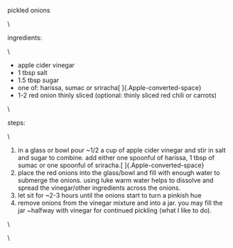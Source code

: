 pickled onions

\

ingredients:

\

-   apple cider vinegar
-   1 tbsp salt
-   1.5 tbsp sugar
-   one of: harissa, sumac or sriracha[ ]{.Apple-converted-space}
-   1-2 red onion thinly sliced (optional: thinly sliced red chili or
    carrots)

\

steps:

\

1.  in a glass or bowl pour \~1/2 a cup of apple cider vinegar and stir
    in salt and sugar to combine. add either one spoonful of harissa, 1
    tbsp of sumac or one spoonful of
    sriracha.[ ]{.Apple-converted-space}
2.  place the red onions into the glass/bowl and fill with enough water
    to submerge the onions. using luke warm water helps to dissolve and
    spread the vinegar/other ingredients across the onions.
3.  let sit for \~2-3 hours until the onions start to turn a pinkish hue
4.  remove onions from the vinegar mixture and into a jar. you may fill
    the jar \~halfway with vinegar for continued pickling (what I like
    to do).

\

\
